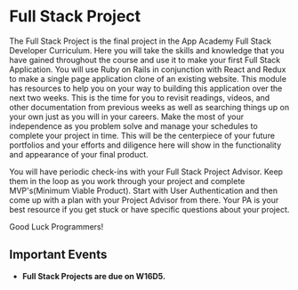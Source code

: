 # Full Stack Project

The Full Stack Project is the final project in the App Academy Full Stack
Developer Curriculum. Here you will take the skills and knowledge that you have
gained throughout the course and use it to make your first Full Stack
Application. You will use Ruby on Rails in conjunction with React and Redux to
make a single page application clone of an existing website. This module has
resources to help you on your way to building this application over the next two
weeks. This is the time for you to revisit readings, videos, and other
documentation from previous weeks as well as searching things up on your own
just as you will in your careers. Make the most of your independence as you
problem solve and manage your schedules to complete your project in time. This
will be the centerpiece of your future portfolios and your efforts and diligence
here will show in the functionality and appearance of your final product.

You will have periodic check-ins with your Full Stack Project Advisor. Keep them
in the loop as you work through your project and complete MVP's(Minimum Viable
Product). Start with User Authentication and then come up with a plan with your
Project Advisor from there. Your PA is your best resource if you get stuck or
have specific questions about your project.

Good Luck Programmers!

## Important Events

- **Full Stack Projects are due on W16D5.**
